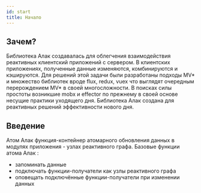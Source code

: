 ```yaml
---
id: start
title: Начало
---
```

## Зачем?
Библиотека Алак создавалась для облегчения взаимодействия реактивных клиентский приложений с сервером. В клиентских приложениях, полученные данные изменяются, комбинируются и кэшируются. Для решений этой задачи были разработаны подходы MV* и множество библиотек вроде flux, redux, vuex что выглядят очередным перерождением MV* в своей многосложности. В поисках силы простоты возникшие mobx и effector по прежнему в своей основе несущие практики уходящего дня. Библиотека Алак создана для реактивных решений эффективности нового дня.


## Введение
Атом Алак функция-контейнер атомарного обновления данных в модулях приложения - узлах реактивного графа. Базовые функции атома Алак : 
- запоминать данные 
- подключать функции-получатели как узлы реактивного графа
- оповещать подключённые функции-получатели при изменении данных


